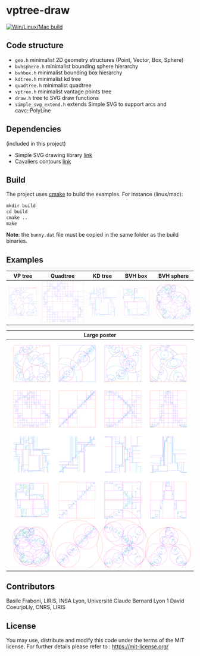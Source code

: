 # vptree-draw
[![Win/Linux/Mac build](https://github.com/bfraboni/vptree-draw/actions/workflows/cmake.yml/badge.svg)](https://github.com/bfraboni/vptree-draw/actions/workflows/cmake.yml)

## Code structure

- `geo.h` minimalist 2D geometry structures (Point, Vector, Box, Sphere)
- `bvhsphere.h` minimalist bounding sphere hierarchy
- `bvhbox.h` minimalist bounding box hierarchy
- `kdtree.h` minimalist kd tree
- `quadtree.h` minimalist quadtree
- `vptree.h` minimalist vantage points tree
- `draw.h` tree to SVG draw functions 
- `simple_svg_extend.h` extends Simple SVG to support arcs and cavc::PolyLine

## Dependencies 
(included in this project)
- Simple SVG drawing library [link](https://github.com/adishavit/simple-svg)
- Cavaliers contours [link](https://github.com/jbuckmccready/CavalierContours)

## Build

The project uses [cmake](cmake.org) to build the examples. For
instance (linux/mac):

```
mkdir build
cd build
cmake ..
make
```

**Note**: the `bunny.dat` file must be copied in the same folder as
the build binaries.

## Examples

|VP tree|Quadtree|KD tree|BVH box |BVH sphere|
|:---:|:---:|:---:|:---:|:---:|
| ![](data/vptree.svg) | ![](data/quadtree.svg) | ![](data/kdtree.svg) | ![](data/bvhbox.svg) | ![](data/bvhsphere.svg) |

|Large poster|
|:---:|
|![](data/poster.svg)|

## Contributors

Basile Fraboni, LIRIS, INSA Lyon, Université Claude Bernard Lyon 1
David CoeurjoLly, CNRS, LIRIS

## License

You may use, distribute and modify this code under the terms of the MIT license. For further details please refer to : https://mit-license.org/
